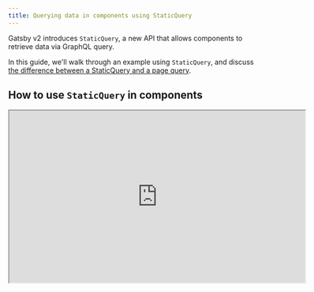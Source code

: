 ```yaml
---
title: Querying data in components using StaticQuery
---
```


Gatsby v2 introduces `StaticQuery`, a new API that allows components to retrieve data via GraphQL query.

In this guide, we'll walk through an example using `StaticQuery`, and discuss [the difference between a StaticQuery and a page query](#how-staticquery-differs-from-page-query).

## How to use `StaticQuery` in components

<iframe class="egghead-video" width=600 height=348 src="https://egghead.io/lessons/gatsby-load-data-using-graphql-queries-directly-in-a-gatsby-v2-component-with-staticquery/embed" />

Video hosted on [egghead.io][egghead].

[egghead]: https://egghead.io/lessons/gatsby-load-data-using-graphql-queries-directly-in-a-gatsby-v2-component-with-staticquery

### Basic example

We'll create a new `Header` component located at `src/components/header.js`:

```jsx
import React from 'react';
import { StaticQuery, graphql } from 'gatsby';

export default () => (
  <StaticQuery
    query={graphql`
      query HeadingQuery {
        site {
          siteMetadata {
            title
          }
        }
      }
    `}
    render={data => (
      <header>
        <h1>{data.site.siteMetadata.title}</h1>
      </header>
    )}
  />
);
```

Using `StaticQuery`, you can colocate a component with its data. No longer is it required to, say, pass data down from `Layout` to `Header`.

### Typechecking

With the above pattern, you lose the ability to typecheck with PropTypes. To regain typechecking while achieving the same result, you can change the component to:

```jsx
import React from "react"
import { StaticQuery } from "gatsby"
import PropTypes from "prop-types"

const Header = ({ data }) => (
  <header>
    <h1>{data.site.siteMetadata.title}</h1>
  </header>
)

export default props => (
  <StaticQuery
    query={graphql`
      query {
        site {
          siteMetadata {
            title
          }
        }
      }
    `}
    render={data => <Header data={data} {...props} />}
  />
)

Header.propTypes = {
  data: PropTypes.shape({
    site: PropTypes.shape({
      siteMetadata: PropTypes.shape({
        title: PropTypes.string.isRequired,
      }).isRequired,
    }).isRequired,
  }).isRequired,
}
```

## How StaticQuery differs from page query

StaticQuery can do most of the things that page query can, including fragments. The main differences are:

- page queries can accept variables (via `pageContext`) but can only be added to _page_ components
- StaticQuery does not accept variables (hence the name "static"), but can be used in _any_ component, including pages
